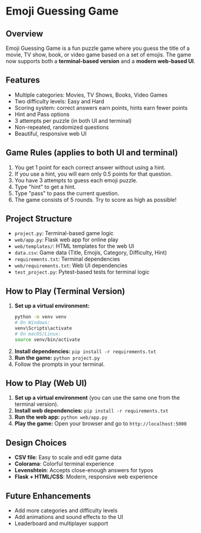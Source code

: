 # Emoji Guessing Game

## Overview
Emoji Guessing Game is a fun puzzle game where you guess the title of a movie, TV show, book, or video game based on a set of emojis. The game now supports both a **terminal-based version** and a **modern web-based UI**.

## Features
- Multiple categories: Movies, TV Shows, Books, Video Games
- Two difficulty levels: Easy and Hard
- Scoring system: correct answers earn points, hints earn fewer points
- Hint and Pass options
- 3 attempts per puzzle (in both UI and terminal)
- Non-repeated, randomized questions
- Beautiful, responsive web UI

## Game Rules (applies to both UI and terminal)
1. You get 1 point for each correct answer without using a hint.
2. If you use a hint, you will earn only 0.5 points for that question.
3. You have 3 attempts to guess each emoji puzzle.
4. Type "hint" to get a hint.
5. Type "pass" to pass the current question.
6. The game consists of 5 rounds. Try to score as high as possible!

## Project Structure
- `project.py`: Terminal-based game logic
- `web/app.py`: Flask web app for online play
- `web/templates/`: HTML templates for the web UI
- `data.csv`: Game data (Title, Emojis, Category, Difficulty, Hint)
- `requirements.txt`: Terminal dependencies
- `web/requirements.txt`: Web UI dependencies
- `test_project.py`: Pytest-based tests for terminal logic

## How to Play (Terminal Version)
1. **Set up a virtual environment:**
   ```bash
   python -m venv venv
   # On Windows:
   venv\Scripts\activate
   # On macOS/Linux:
   source venv/bin/activate
   ```
2. **Install dependencies:** `pip install -r requirements.txt`
3. **Run the game:** `python project.py`
4. Follow the prompts in your terminal.

## How to Play (Web UI)
1. **Set up a virtual environment** (you can use the same one from the terminal version).
2. **Install web dependencies:** `pip install -r requirements.txt`
3. **Run the web app:** `python web/app.py`
4. **Play the game:** Open your browser and go to `http://localhost:5000`


## Design Choices
- **CSV file**: Easy to scale and edit game data
- **Colorama**: Colorful terminal experience
- **Levenshtein**: Accepts close-enough answers for typos
- **Flask + HTML/CSS**: Modern, responsive web experience

## Future Enhancements
- Add more categories and difficulty levels
- Add animations and sound effects to the UI
- Leaderboard and multiplayer support
